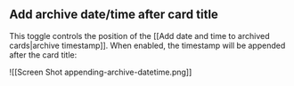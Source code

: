 ## Add archive date/time after card title

This toggle controls the position of the [[Add date and time to archived cards|archive timestamp]]. When enabled, the timestamp will be appended after the card title:

![[Screen Shot appending-archive-datetime.png]]